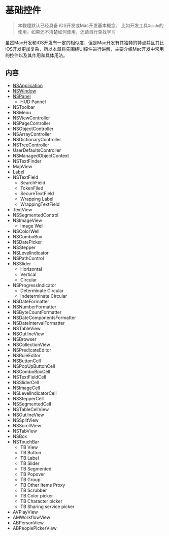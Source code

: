 # 基础控件   
> 本教程默认已经具备 iOS开发或Mac开发基本概念。 比如开发工具`Xcode`的使用。如果还不清楚如何使用，还请自行查找学习   


 


虽然Mac开发和iOS开发有一定的相似度，但是Mac开发有其独特的特点并且其比iOS开发更加复杂，所以本章将先围绕UI控件进行讲解，主要介绍Mac开发中常用的控件以及其作用和具体用法。  

## 内容     
* [NSApplication](Section1/part1.md)  
* [NSWindow](Section1/part2.md)  
* [NSPanel](Section1/part3.md)
    * HUD Pannel  
* NSToolbar
* NSMenu 
* NSViewController
* NSPageController  
* NSObjectController
* NSArrayController
* NSDictionaryController
* NSTreeController
* UserDefaultsController
* NSManagedObjectContext
* NSTextFinder
* MapView  
* Label  
* NSTextField  
    * SearchField  
    * TokenFiled  
    * SecureTextField
    * Wrapping Label 
    * WrappingTextField 
* TextView
* NSSegmentedControl  
* NSImageView 
    * Image Well
* NSColorWell
* NSComboBox 
* NSDatePicker  
* NSStepper  
* NSLevelIndicator
* NSPathControl  
* NSSlider  
    * Horizontal  
    * Vertical  
    * Circular  
* NSProgressIndicator  
    * Determinate Circular 
    * Indeterminate Circular  
* NSDateFormatter  
* NSNumberFormatter
* NSByteCountFormatter 
* NSDateComponentsFormatter  
* NSDateIntervalFormatter 
* NSTableView
* NSOutlineView 
* NSBrowser
* NSCollectionView 
* NSPredicateEditor
* NSRuleEditor
* NSButtonCell
* NSPopUpButtonCell
* NSComboBoxCell
* NSTextFieldCell
* NSSliderCell
* NSImageCell
* NSLevelIndicatorCell
* NSStepperCell
* NSSegmentedCell
* NSTableCellView
* NSOutlineView
* NSSplitView
* NSScrollView
* NSTabView
* NSBox
* NSTouchBar  
    * TB View
    * TB Button  
    * TB Label  
    * TB Slider  
    * TB Segmented 
    * TB Popover  
    * TB Group
    * TB Other Items Proxy  
    * TB Scrubber 
    * TB Color picker  
    * TB Character picker 
    * TB Sharing service picker  
* AVPlayView  
* AMWorkflowView  
* ABPersonView
* ABPeoplePickerView  
